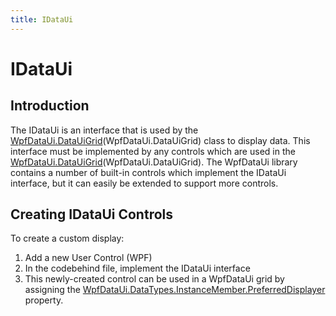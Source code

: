 ```yaml
---
title: IDataUi
---
```


# IDataUi

## Introduction

The IDataUi is an interface that is used by the [WpfDataUi.DataUiGrid](https://github.com/vchelaru/Gum/tree/8c293a405185cca0e819b810220de684b436daf9/docs/Gum%20Code%20Reference/WpfDataUi.DataUiGrid)\(WpfDataUi.DataUiGrid\) class to display data. This interface must be implemented by any controls which are used in the [WpfDataUi.DataUiGrid](https://github.com/vchelaru/Gum/tree/8c293a405185cca0e819b810220de684b436daf9/docs/Gum%20Code%20Reference/WpfDataUi.DataUiGrid)\(WpfDataUi.DataUiGrid\). The WpfDataUi library contains a number of built-in controls which implement the IDataUi interface, but it can easily be extended to support more controls.

## Creating IDataUi Controls

To create a custom display:

1. Add a new User Control \(WPF\)
2. In the codebehind file, implement the IDataUi interface
3. This newly-created control can be used in a WpfDataUi grid by assigning the [WpfDataUi.DataTypes.InstanceMember.PreferredDisplayer](https://github.com/vchelaru/Gum/tree/8c293a405185cca0e819b810220de684b436daf9/docs/Gum%20Code%20Reference/WpfDataUi.DataTypes.InstanceMember.PreferredDisplayer) property.

